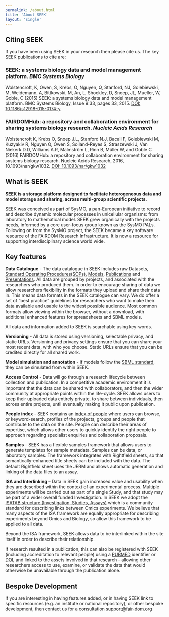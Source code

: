 ```yaml
---
permalink: /about.html
title: 'About SEEK'
layout: 'single'
---
```


## Citing SEEK

If you have been using SEEK in your research then please cite us. The key SEEK publications to cite are:

### SEEK: a systems biology data and model management platform. _BMC Systems Biology_

Wolstencroft, K, Owen, S, Krebs, O, Nguyen, Q, Stanford, NJ, Golebiewski, M, Weidemann, A, Bittkowski, M, An, L, Shockley, D, Snoep, JL, Mueller, W, Goble, C (2015) 
SEEK: a systems biology data and model management platform. BMC Systems Biology, Issue 9:33, pages 33, 2015. 
[DOI: 10.1186/s12918-015-0174-y](https://dx.doi.org/10.1186/s12918-015-0174-y)


### FAIRDOMHub: a repository and collaboration environment for sharing systems biology research. _Nucleic Acids Research_

Wolstencroft K, Krebs O, Snoep J.L, Stanford N.J, Bacall F, Golebiewski M, Kuzyakiv R, Nguyen Q, Owen S, Soiland-Reyes S, Straszewski J, Van Niekerk D.D, Williams A.R, 
Malmström L, Rinn B, Müller W, and Goble C (2016) FAIRDOMHub: a repository and collaboration environment for sharing systems biology research. Nucleic Acids Research, 2016, 10.1093/nar/gkw1032.
  [DOI: 10.1093/nar/gkw1032](https://dx.doi.org/10.1093/nar/gkw1032)


## What is SEEK

**SEEK is a storage platform designed to facilitate heterogeneous data and model storage and sharing, across multi-group scientific projects.**

SEEK was conceived as part of SysMO, a pan-European initiative to record and describe dynamic molecular processes in unicellular organisms: from laboratory to mathematical model. 
SEEK grew organically with the projects needs, informed by a core user-focus group known as the SysMO PALs. 
Following on from the SysMO project, the SEEK became a key software resource of the FAIRDOM Research Infrastructure. It is now a resource for supporting interdisciplinary science world wide.

## Key features

**Data Catalogue** - The data catalogue in SEEK includes raw Datasets, [Standard Operating Procedures(SOPs)](https://fairdomhub.org/sops), [Models](https://fairdomhub.org/models), [Publications](https://fairdomhub.org/publications) and [Presentations](https://fairdomhub.org/presentations). All data are grouped by projects, and associated with the researchers who produced them. In order to encourage sharing of data we allow researchers flexibility in the formats they upload and share their data in. This means data formats in the SEEK catalogue can vary. We do offer a set of “best practice” guidelines for researchers who want to make their data available and usable to the widest possible audience.
Most common formats allow viewing within the browser, without a download, with additional enhanced features for spreadsheets and SBML models.

All data and information added to SEEK is searchable using key-words.

**Versioning** - All data is stored using versioning, selectable privacy, and static URLs. Versioning and privacy settings ensure that you can share your most recent data, with who you choose. Static URLs ensure that you can be credited directly for all shared work.

**Model simulation and annotation** - if models follow the [SBML standard](http://sbml.org/), they can be simulated from within SEEK.

**Access Control** - Data will go through a research lifecycle between collection and publication. In a competitive academic environment it is important that the data can be shared with collaborators, and then the wider community at appropriate points within the life-cycle. SEEK allows users to keep their uploaded data entirely private, to share between individuals, then across entire projects, until eventually making it public upon publication.

**People index** - SEEK contains an [index of people](https://fairdomhub.org/people) where users can browse, or keyword-search, profiles of the projects, groups and people that contribute to the data on the site. People can describe their areas of expertise, which allows other users to quickly identify the right people to approach regarding specialist enquiries and collaboration proposals.

**Samples** - SEEK has a flexible samples framework that allows users to generate templates for sample metadata. Samples can be data, or laboratory samples. The framework integrates with Rightfield sheets, so that semantically-enhanced title sheets can be included with the data. The default Rightfield sheet uses the JERM and allows automatic generation and linking of the data files to an assay.

**ISA and Interlinking** – Data in SEEK gain increased value and usability when they are described within the context of an experimental process. 
Multiple experiments will be carried out as part of a single Study, and that study may be part of a wider overall funded Investigation. 
In SEEK we adopt the [ISATAB structure (Investigation, Studies, Assays)](https://isa-tools.org/) which is a community standard for describing links between Omics experiments. 
We believe that many aspects of the ISA framework are equally appropriate for describing experiments beyond Omics and Biology, so allow this framework to be applied to all data.

Beyond the ISA framework, SEEK allows data to be interlinked within the site itself in order to describe their relationship.

If research resulted in a publication, this can also be registered with SEEK (including accreditation to relevant people) using a [PUBMED](http://www.ncbi.nlm.nih.gov/pubmed) identifier or [DOI](http://www.doi.org/), 
and linked to the assets involved in that research – allowing other researchers access to use, examine, or validate the data that would otherwise be unavailable through the publication alone.

## Bespoke Development

If you are interesting in having features added, or in having SEEK link to specific resources (e.g. an institute or national repository), 
or other bespoke development, then contact us for a consultation [support@fair-dom.org](mailto:support@fair-dom.org)